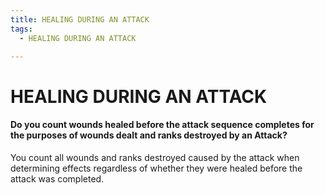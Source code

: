 ```yaml
---
title: HEALING DURING AN ATTACK
tags:
  - HEALING DURING AN ATTACK

---
```


# HEALING DURING AN ATTACK

#### Do you count wounds healed before the attack sequence completes for the purposes of wounds dealt and ranks destroyed by an Attack?  

You count all wounds and ranks destroyed caused by the attack when determining effects regardless of whether they were healed before the attack was completed.

